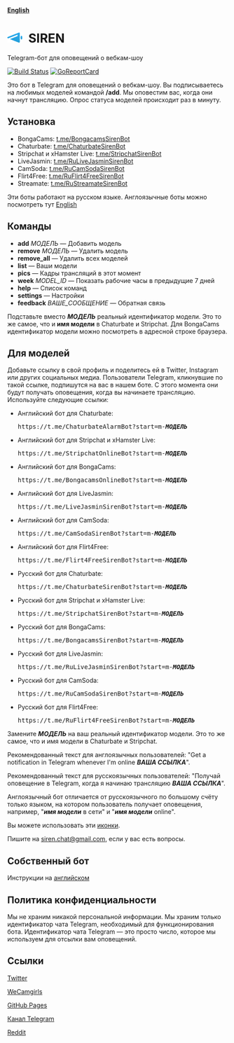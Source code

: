 __[English](README.md)__

<img src="docs/icons/siren-dia.svg" height="23">&ensp;SIREN
======================================================================
Telegram-бот для оповещений о вебкам-шоу

[![Build Status](https://travis-ci.org/bcmk/siren.png)](https://travis-ci.org/bcmk/siren)
[![GoReportCard](http://goreportcard.com/badge/bcmk/siren)](http://goreportcard.com/report/bcmk/siren)

Это бот в Telegram для оповещений о вебкам-шоу.
Вы подписываетесь на любимых моделей командой __/add__.
Мы оповестим вас, когда они начнут трансляцию.
Опрос статуса моделей происходит раз в минуту.

Установка
---------

* BongaCams: [t.me/BongacamsSirenBot](https://t.me/BongacamsSirenBot)
* Chaturbate: [t.me/ChaturbateSirenBot](https://t.me/ChaturbateSirenBot)
* Stripchat и xHamster Live: [t.me/StripchatSirenBot](https://t.me/StripchatSirenBot)
* LiveJasmin: [t.me/RuLiveJasminSirenBot](https://t.me/RuLiveJasminSirenBot)
* CamSoda: [t.me/RuCamSodaSirenBot](https://t.me/RuCamSodaSirenBot)
* Flirt4Free: [t.me/RuFlirt4FreeSirenBot](https://t.me/RuFlirt4FreeSirenBot)
* Streamate: [t.me/RuStreamateSirenBot](https://t.me/RuStreamateSirenBot)

Эти боты работают на русском языке. Англоязычные боты можно посмотреть тут [English](README.md)

Команды
-------

* __add__ _МОДЕЛЬ_ — Добавить модель
* __remove__ _МОДЕЛЬ_ — Удалить модель
* __remove_all__ — Удалить всех моделей
* __list__ — Ваши модели
* __pics__ — Кадры трансляций в этот момент
* __week__ _MODEL_ID_ — Показать рабочие часы в предыдущие 7 дней
* __help__ — Список команд
* __settings__ — Настройки
* __feedback__ _ВАШЕ_СООБЩЕНИЕ_ — Обратная связь

Подставьте вместо ___МОДЕЛЬ___ реальный идентификатор модели.
Это то же самое, что и __имя модели__ в Chaturbate и Stripchat.
Для BongaCams идентификатор модели можно посмотреть в адресной строке браузера.

Для моделей
-----------

Добавьте ссылку в свой профиль и поделитесь ей в Twitter, Instagram или других социальных медиа.
Пользователи Telegram, кликнувшие по такой ссылке, подпишутся на вас в нашем боте.
С этого момента они будут получать оповещения, когда вы начинаете трансляцию.
Используйте следующие ссылки:

* Английский бот для Chaturbate:  
  <pre>https://t.me/ChaturbateAlarmBot?start=m-<b><i>МОДЕЛЬ</i></b></pre>
* Английский бот для Stripchat и xHamster Live:  
  <pre>https://t.me/StripchatOnlineBot?start=m-<b><i>МОДЕЛЬ</i></b></pre>
* Английский бот для BongaCams:  
  <pre>https://t.me/BongacamsOnlineBot?start=m-<b><i>МОДЕЛЬ</i></b></pre>
* Английский бот для LiveJasmin:  
  <pre>https://t.me/LiveJasminSirenBot?start=m-<b><i>МОДЕЛЬ</i></b></pre>
* Английский бот для CamSoda:  
  <pre>https://t.me/CamSodaSirenBot?start=m-<b><i>МОДЕЛЬ</i></b></pre>
* Английский бот для Flirt4Free:  
  <pre>https://t.me/Flirt4FreeSirenBot?start=m-<b><i>МОДЕЛЬ</i></b></pre>
* Русский бот для Chaturbate:  
  <pre>https://t.me/ChaturbateSirenBot?start=m-<b><i>МОДЕЛЬ</i></b></pre>
* Русский бот для Stripchat и xHamster Live:  
  <pre>https://t.me/StripchatSirenBot?start=m-<b><i>МОДЕЛЬ</i></b></pre>
* Русский бот для BongaCams:  
  <pre>https://t.me/BongacamsSirenBot?start=m-<b><i>МОДЕЛЬ</i></b></pre>
* Русский бот для LiveJasmin:  
  <pre>https://t.me/RuLiveJasminSirenBot?start=m-<b><i>МОДЕЛЬ</i></b></pre>
* Русский бот для CamSoda:  
  <pre>https://t.me/RuCamSodaSirenBot?start=m-<b><i>МОДЕЛЬ</i></b></pre>
* Русский бот для Flirt4Free:  
  <pre>https://t.me/RuFlirt4FreeSirenBot?start=m-<b><i>МОДЕЛЬ</i></b></pre>

Замените ___МОДЕЛЬ___ на ваш реальный идентификатор модели.
Это то же самое, что и имя модели в Chaturbate и Stripchat.

Рекомендованный текст для англоязычных пользователей: "Get a notification in Telegram whenever I'm online ___ВАША ССЫЛКА___".

Рекомендованный текст для русскоязычных пользователей: "Получай оповещение в Telegram, когда я начинаю трансляцию ___ВАША ССЫЛКА___".

Англоязычный бот отличается от русскоязычного по большому счёту только языком, на котором пользователь получает оповещения, например, "___имя модели___ в сети" и "___имя модели___ online".

Вы можете использовать эти [иконки](https://github.com/bcmk/siren/tree/master/docs/icons).

Пишите на siren.chat@gmail.com, если у вас есть вопросы.

Собственный бот
---------------

Инструкции на [английском](README.md)

Политика конфиденциальности
---------------------------

Мы не храним никакой персональной информации.
Мы храним только идентификатор чата Telegram, необходимый для функционирования бота.
Идентификатор чата Telegram — это просто число, которое мы используем для отсылки вам оповещений.

Ссылки
------

[Twitter](https://twitter.com/siren_tlg)

[WeCamgirls](https://www.wecamgirls.com/users/sirenbot)

[GitHub Pages](https://siren.chat/ru.html)

[Канал Telegram](https://t.me/siren_telegram_bot)

[Reddit](https://www.reddit.com/user/siren_tlg)

